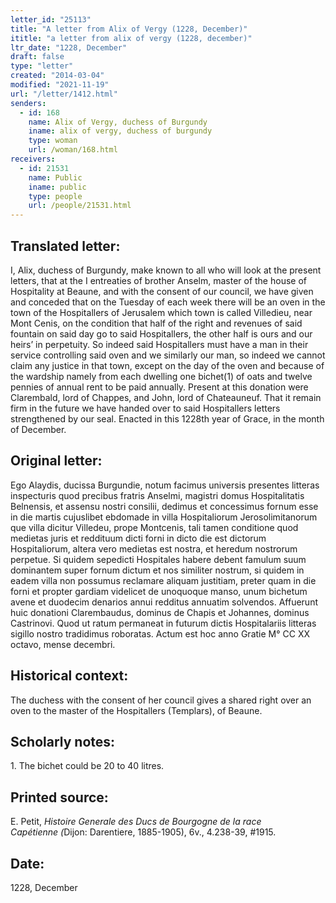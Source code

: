 ```yaml
---
letter_id: "25113"
title: "A letter from Alix of Vergy (1228, December)"
ititle: "a letter from alix of vergy (1228, december)"
ltr_date: "1228, December"
draft: false
type: "letter"
created: "2014-03-04"
modified: "2021-11-19"
url: "/letter/1412.html"
senders:
  - id: 168
    name: Alix of Vergy, duchess of Burgundy
    iname: alix of vergy, duchess of burgundy
    type: woman
    url: /woman/168.html
receivers:
  - id: 21531
    name: Public
    iname: public
    type: people
    url: /people/21531.html
---
```

<h2> Translated letter:</h2>I, Alix, duchess of Burgundy, make known to all who will look at the present letters, that at the I entreaties of brother Anselm, master of the house of Hospitality at Beaune, and with the consent of our council, we have given and conceded that on the Tuesday of each week there will be an oven in the town of the Hospitallers of Jerusalem which town is called Villedieu, near Mont Cenis, on the condition that half of the right and revenues of said fountain on said day go to said Hospitallers, the other half is ours and our heirs’ in perpetuity.  So indeed said Hospitallers must have a man in their service controlling said oven and we similarly our man, so indeed we cannot claim any justice in that town, except on the day of the oven and because of the wardship namely from each dwelling one bichet(1) of oats and twelve pennies of annual rent to be paid annually.  Present at this donation were Clarembald, lord of Chappes, and John, lord of Chateauneuf.  That it remain firm in the future we have handed over to said Hospitallers letters strengthened by our seal.  Enacted in this 1228th year of Grace, in the month of December.
<h2 class="mt-4"> Original letter:</h2>Ego Alaydis, ducissa Burgundie, notum facimus universis presentes litteras inspecturis quod precibus fratris Anselmi, magistri domus Hospitalitatis Belnensis, et assensu nostri consilii, dedimus et concessimus fornum esse in die martis cujuslibet ebdomade in villa Hospitaliorum Jerosolimitanorum que villa dicitur Villedeu, prope Montcenis, tali tamen conditione quod medietas juris et reddituum dicti forni in dicto die est dictorum Hospitaliorum, altera vero medietas est nostra, et heredum nostrorum perpetue. Si quidem sepedicti Hospitales habere debent famulum suum dominantem super fornum dictum et nos similiter nostrum, si quidem in eadem villa non possumus reclamare aliquam justitiam, preter quam in die forni et propter gardiam videlicet de unoquoque manso, unum bichetum avene et duodecim denarios annui redditus annuatim solvendos. Affuerunt huic donationi Clarembaudus, dominus de Chapis et Johannes, dominus Castrinovi. Quod ut ratum permaneat in futurum dictis Hospitalariis litteras sigillo nostro tradidimus roboratas. Actum est hoc anno Gratie M° CC XX octavo, mense decembri.
<h2 class="mt-4"> Historical context:</h2>The duchess with the consent of her council gives a shared right over an oven to the master of the Hospitallers (Templars), of Beaune.
<h2 class="mt-4"> Scholarly notes:</h2>1. The bichet could be 20 to 40 litres.
<h2 class="mt-4"> Printed source:</h2><p>E. Petit, <em>Histoire Generale des Ducs de Bourgogne&nbsp;</em><i>de la race Capétienne&nbsp;</i><em>(</em>Dijon: Darentiere, 1885-1905), 6v., 4.238-39, #1915.</p><h2 class="mt-4"> Date:</h2>1228, December